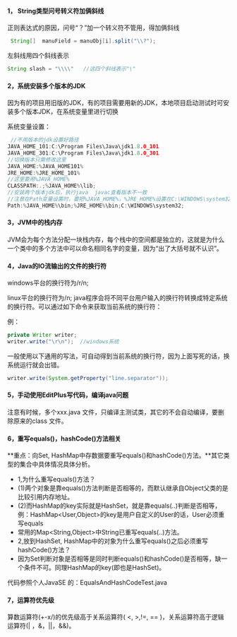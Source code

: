 #### 1， String类型问号转义符加俩斜线

正则表达式的原因，问号“？”加一个转义符不管用，得加俩斜线

```java
 String[]  manuField = manuObj[i].split("\\?");
```

左斜线用四个斜线表示

```java
String slash = "\\\\"   //这四个斜线表示"\"
```

#### 2，系统安装多个版本的JDK

因为有的项目用旧版的JDK，有的项目需要用新的JDK，本地项目启动测试时可安装多个版本JDK，在系统变量里进行切换

系统变量设置：

```C
 //不用版本的jdk设置好路径
JAVA_HOME_101:C:\Program Files\Java\jdk1.8.0_101 
JAVA_HOME_301:C:\Program Files\Java\jdk1.8.0_301    
//切换版本只需修改这里
JAVA_HOME:%JAVA_HOME101%    
JRE_HOME:%JRE_HOME_101%
//这里要用%JAVA_HOME%    
CLASSPATH:.;%JAVA_HOME%\lib;
//安装两个版本jdk后，执行java  javac查看版本不一致
//注意在Path变量设置时，要把%JAVA_HOME%，%JRE_HOME%设置在C:\WINDOWS\system32之前，因为Dos窗口找javac 或 java命令时从当前目录开始找，然后再从Path变量的参数中从上向下开始找，而jre安装时会把java.exe默认安装到C:\WINDOWS\system32一份，这就导致虽然在JRE_HOME中设置好了，但是还是会执行system32下的命令
Path:%JAVA_HOME%\bin;%JRE_HOME%\bin;C:\WINDOWS\system32; 

```

#### 3，JVM中的栈内存

JVM会为每个方法分配一块栈内存，每个栈中的空间都是独立的，这就是为什么一个类中的多个方法中可以命名相同名字的变量，因为“出了大括号就不认识”。

#### 4，Java的IO流输出的文件的换行符

windows平台的换行符为/r/n;

linux平台的换行符为/n;
java程序会将不同平台用户输入的换行符转换成特定系统的换行符。可以通过如下命令来获取当前系统的换行符：

例：

```java
private Writer writer;
writer.write("\r\n");  //windows系统
```

一般使用以下通用的写法，可自动得到当前系统的换行符，因为上面写死的话，换系统运行就会出错。

```java
writer.write(System.getProperty("line.separator"));
```

#### 5，手动使用EditPlus写代码，编译java问题

注意有时候，多个xxx.java 文件，只编译主测试类，其它的不会自动编译，要删除原来的class 文件。

#### 6，重写equals()，hashCode()方法相关

**重点：向Set, HashMap中存数据要重写equals()和hashCode()方法。**其它类型的集合中具体情况具体分析。

* 1,为什么重写equals()方法？
* (1)两个对象是靠equals()方法判断是否相等的，而默认继承自Object父类的是比较引用内存地址。
* (2)而HashMap的key实际就是HashSet，就是靠equals(..)判断是否相等，例：HashMap<User,Object>的key是用户自定义的User的话，User必须重写equals
* 常用的Map<String,Object>中String已重写equals(..)方法。
* 2,放到HashSet, HashMap中的对象为什么重写equals()之后必须重写 hashCode()方法？
* 因为Set判断对象是否相等是同时判断equals()和hashCode()是否相等，缺一个条件不可。同理HashMap的key(即也是HashSet)。

代码参照个人JavaSE 的：EqualsAndHashCodeTest.java

#### 7，运算符优先级

算数运算符(+-x/)的优先级高于关系运算符( <, >,!=, == )，关系运算符高于逻辑运算符(| ，&，||，&&)。

